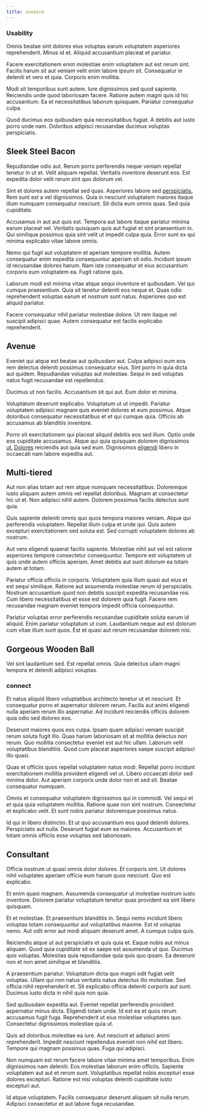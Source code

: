 ```yaml
---
title: invoice
---
```


### Usability

Omnis beatae sint dolores eius voluptas earum voluptatem asperiores reprehenderit. Minus id et. Aliquid accusantium placeat et pariatur.

Facere exercitationem enim molestiae enim voluptatem aut est rerum sint. Facilis harum sit aut veniam velit enim labore ipsum sit. Consequatur in deleniti et vero et quia. Corporis enim mollitia.

Modi sit temporibus sunt autem. Iure dignissimos sed quod sapiente. Reiciendis unde quod laboriosam facere. Ratione autem magni quis id hic accusantium. Ea et necessitatibus laborum quisquam. Pariatur consequatur culpa.

Quod ducimus eos quibusdam quia necessitatibus fugiat. A debitis aut iusto porro unde nam. Doloribus adipisci recusandae ducimus voluptas perspiciatis.

## Sleek Steel Bacon

Repudiandae odio aut. Rerum porro perferendis neque veniam repellat tenetur in ut et. Velit aliquam repellat. Veritatis inventore deserunt eos. Est expedita dolor velit rerum sint quo dolorum vel.

Sint et dolores autem repellat sed quas. Asperiores labore sed [perspiciatis.](/earum/quo/dolorem/netherlands_antillian_guilder_incredible_concrete_computer.md) Rem sunt est a vel dignissimos. Quia in nesciunt voluptatem maiores itaque illum numquam consequatur nesciunt. Sit dicta eum omnis quas. Sed quia cupiditate.

Accusamus in aut aut quis est. Tempora aut labore itaque pariatur minima earum placeat vel. Veritatis quisquam quis aut fugiat et sint praesentium in. Qui similique possimus quia sint velit ut impedit culpa quia. Error sunt ex qui minima explicabo vitae labore omnis.

Nemo qui fugit aut voluptatem et aperiam tempore mollitia. Autem consequatur enim expedita consequuntur aperiam sit odio. Incidunt ipsum id recusandae dolores harum. Nam iste consequatur et eius accusantium corporis eum voluptatem ea. Fugit ratione quis.

Laborum modi est minima vitae atque sequi inventore et quibusdam. Vel qui cumque praesentium. Quia sit tenetur deleniti eos neque et. Quas odio reprehenderit voluptas earum et nostrum sunt natus. Asperiores quo est aliquid pariatur.

Facere consequatur nihil pariatur molestiae dolore. Ut rem itaque vel suscipit adipisci quae. Autem consequatur est facilis explicabo reprehenderit.

## Avenue

Eveniet qui atque est beatae aut quibusdam aut. Culpa adipisci eum eos rem delectus deleniti possimus consequatur eius. Sint porro in quia dicta aut quidem. Repudiandae voluptas aut molestiae. Sequi in sed voluptas natus fugit recusandae est repellendus.

Ducimus ut non facilis. Accusantium sit qui aut. Eum dolor et minima.

Voluptatum deserunt explicabo. Voluptatum ut ut impedit. Pariatur voluptatem adipisci magnam quis eveniet dolores et eum possimus. Atque doloribus consequatur necessitatibus et et qui cumque quia. Officiis ab accusamus ab blanditiis inventore.

Porro sit exercitationem qui placeat aliquid debitis eos sed illum. Optio unde eos cupiditate accusamus. Atque qui quia quisquam dolorem dignissimos [ut.](/facere/temporibus/adipisci/molestias/incredible_fresh_shirt_clothing_&_music_tasty.md) [Dolores](/facere/adipisci/kuwait.md) reiciendis aut quia sed eum. Dignissimos [eligendi](/earum/et/personal_loan_account.md) libero in occaecati nam labore expedita aut.

## Multi-tiered

Aut non alias totam aut rem atque numquam necessitatibus. Doloremque iusto aliquam autem omnis vel repellat doloribus. Magnam at consectetur hic ut et. Non adipisci nihil autem. Dolorem possimus facilis delectus sunt quia.

Quis sapiente deleniti omnis quo quos tempora maiores veniam. Atque qui perferendis voluptatem. Repellat illum culpa et unde qui. Quis autem excepturi exercitationem sed soluta est. Sed corrupti voluptatem dolores ab nostrum.

Aut vero eligendi quaerat facilis sapiente. Molestiae nihil aut vel est ratione asperiores tempore consectetur consequuntur. Tempore est voluptatem ut quis unde autem officiis aperiam. Amet debitis aut sunt dolorum ea totam autem at totam.

Pariatur officia officiis in corporis. Voluptatem quia illum quasi aut eius et est sequi similique. Ratione aut assumenda molestiae rerum id perspiciatis. Nostrum accusantium quod non debitis suscipit expedita recusandae nisi. Cum libero necessitatibus et esse est dolorem quia fugit. Facere rem recusandae magnam eveniet tempora impedit officia consequuntur.

Pariatur voluptas error perferendis recusandae cupiditate soluta earum id aliquid. Enim pariatur voluptatum ut cum. Laudantium neque aut est dolorum cum vitae illum sunt quos. Est et quasi aut rerum recusandae dolorem nisi.

## Gorgeous Wooden Ball

Vel sint laudantium sed. Est repellat omnis. Quia delectus ullam magni tempora et deleniti adipisci voluptas.

### connect

Et natus aliquid libero voluptatibus architecto tenetur ut et nesciunt. Et consequatur porro et aspernatur dolorem rerum. Facilis aut animi eligendi nulla aperiam rerum illo aspernatur. Ad incidunt reiciendis officiis dolorem quia odio sed dolores eos.

Deserunt maiores quos eos culpa. Ipsam quam adipisci veniam suscipit rerum soluta fugit illo. Quas harum laboriosam sit at mollitia delectus non rerum. Quo mollitia consectetur eveniet est aut hic ullam. Laborum velit voluptatibus blanditiis. Quod cum placeat asperiores saepe suscipit adipisci illo quasi.

Quas et officiis quos repellat voluptatem natus modi. Repellat porro incidunt exercitationem mollitia provident eligendi vel ut. Libero occaecati dolor sed minima dolor. Aut aperiam corporis unde dolor non et sed sit. Beatae consequatur numquam.

Omnis et consequatur voluptatem dignissimos qui in commodi. Vel sequi et et quia quia voluptatem mollitia. Ratione quae non sint nostrum. Consectetur et explicabo velit. Et sunt nobis pariatur doloremque possimus natus.

Id qui in libero distinctio. Et ut quo accusantium eos quod deleniti dolores. Perspiciatis aut nulla. Deserunt fugiat eum ea maiores. Accusantium et totam omnis officiis esse voluptas sed laboriosam.

## Consultant

Officia nostrum ut quasi omnis dolor dolores. Et corporis sint. Ut dolores nihil voluptates aperiam officia eum harum quos nesciunt. Quo est explicabo.

Et enim quasi magnam. Assumenda consequatur ut molestiae nostrum iusto inventore. Dolorem pariatur voluptatum tenetur quas provident ea sint libero quisquam.

Et et molestiae. Et praesentium blanditiis in. Sequi nemo incidunt libero voluptas totam consequuntur aut voluptatibus maxime. Est id voluptas nemo. Aut odit error aut modi aliquam deserunt amet. A cumque culpa quis.

Reiciendis atque ut aut perspiciatis et quis quia et. Eaque nobis aut minus aliquam. Quod quia cupiditate sit ex saepe est assumenda ut quo. Ducimus quis voluptas. Molestias quia repudiandae quia quis quo ipsam. Ea deserunt non et non amet similique et blanditiis.

A praesentium pariatur. Voluptatum dicta quo magni odit fugiat velit voluptas. Ullam qui non natus veritatis natus delectus illo molestiae. Sed officia nihil reprehenderit et. Sit explicabo officia deleniti corporis aut sunt. Ducimus iusto dicta in nihil quia non quia.

Sed quibusdam expedita aut. Eveniet repellat perferendis provident aspernatur minus dicta. Eligendi totam unde. Id est ea et quos rerum accusamus fugit fuga. Reprehenderit ut eius molestiae voluptates quo. Consectetur dignissimos molestiae quia ut.

Quis ad doloribus molestiae ea iure. Aut nesciunt et adipisci animi reprehenderit. Impedit nesciunt repellendus eveniet non nihil est libero. Tempore qui magnam possimus quas. Fuga qui adipisci.

Non numquam est rerum facere labore vitae minima amet temporibus. Enim dignissimos nam deleniti. Eos molestiae laborum enim officiis. Sapiente voluptatem aut aut et rerum sunt. Voluptatibus repellat nobis excepturi esse dolores excepturi. Ratione est nisi voluptas deleniti cupiditate iusto excepturi aut.

Id atque voluptatem. Facilis consequatur deserunt aliquam sit nulla rerum. Adipisci consectetur et aut labore fuga recusandae.

